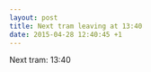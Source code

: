 ```yaml
---
layout: post
title: Next tram leaving at 13:40
date: 2015-04-28 12:40:45 +1
---
```


Next tram: 13:40
